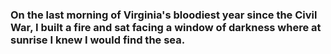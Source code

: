 ### On the last morning of Virginia's bloodiest year since the Civil War, I built a fire and sat facing a window of darkness where at sunrise I knew I would find the sea.